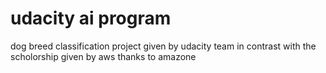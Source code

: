 # udacity ai program 
dog breed  classification project given by udacity team in contrast with the scholorship given by aws 
thanks to amazone
